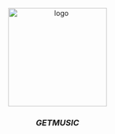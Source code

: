 <p align="center">
  <img width="200" src="https://github.com/derhnyel/getmusic/blob/build-engine/assets/logo.jpg?raw=true" alt="logo">
</p>

### <div align ="center">*GETMUSIC*</div>